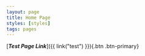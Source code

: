 ```yaml
---
layout: page
title: Home Page
styles: [styles]
tags: pages
---
```


[**_Test Page Link_**]({{ link("test") }}){.btn .btn-primary}
